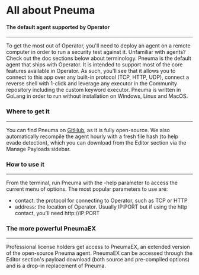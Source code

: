 
# All about Pneuma

#### The default agent supported by Operator

---

To get the most out of Operator, you'll need to deploy an agent on a remote computer 
in order to run a security test against it. Unfamiliar with agents? Check out the 
doc sections below about terminology. Pneuma is the default agent that ships with Operator. 
It is intended to support most of the core features available in Operator. As such, you'll
see that it allows you to connect to this app over any built-in protocol (TCP, HTTP, UDP),
connect a reverse shell with 1-click and leverage any executor in the Community repository 
including the custom keyword executor. Pneuma is written in GoLang in order to run without installation on Windows, Linux and MacOS.

### Where to get it

---

You can find Pneuma on [GitHub](https://github.com/preludeorg/pneuma), as it is fully open-source. We also automatically recompile 
the agent hourly with a fresh file hash (to help evade detection), which you can download from the Editor section via the Manage Payloads
sidebar.

### How to use it

---

From the terminal, run Pneuma with the -help parameter to access the current menu of options. 
The most popular parameters to use are:

- contact: the protocol for connecting to Operator, such as TCP or HTTP
- address: the location of Operator. Usually IP:PORT but if using the http contact, you'll need http://IP:PORT


### The more powerful PneumaEX

---

Professional license holders get access to PneumaEX, an extended version of the open-source Pneuma
agent. PneumaEX can be accessed through the Editor section's payload download (both source and 
pre-compiled options) and is a drop-in replacement of Pneuma.


